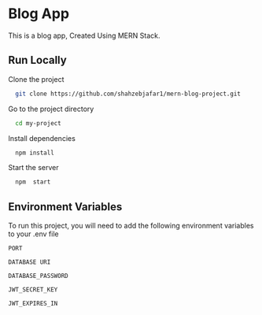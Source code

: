 
# Blog App

This is a blog app, Created Using MERN Stack. 


## Run Locally

Clone the project

```bash
  git clone https://github.com/shahzebjafar1/mern-blog-project.git
```

Go to the project directory

```bash
  cd my-project
```

Install dependencies

```bash
  npm install
```

Start the server

```bash
  npm  start
```


## Environment Variables

To run this project, you will need to add the following environment variables to your .env file

`PORT`

`DATABASE URI`

`DATABASE_PASSWORD`

`JWT_SECRET_KEY`

`JWT_EXPIRES_IN`

